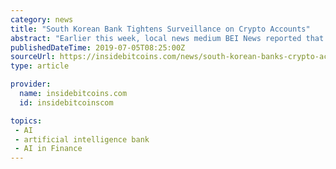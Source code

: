 ```yaml
---
category: news
title: "South Korean Bank Tightens Surveillance on Crypto Accounts"
abstract: "Earlier this week, local news medium BEI News reported that Shinhan Bank will be imposing some ... hinting at the potential of developing an artificial intelligence system to spot any fishy ..."
publishedDateTime: 2019-07-05T08:25:00Z
sourceUrl: https://insidebitcoins.com/news/south-korean-banks-crypto-accounts/231722
type: article

provider:
  name: insidebitcoins.com
  id: insidebitcoinscom

topics:
 - AI
 - artificial intelligence bank
 - AI in Finance
---
```

